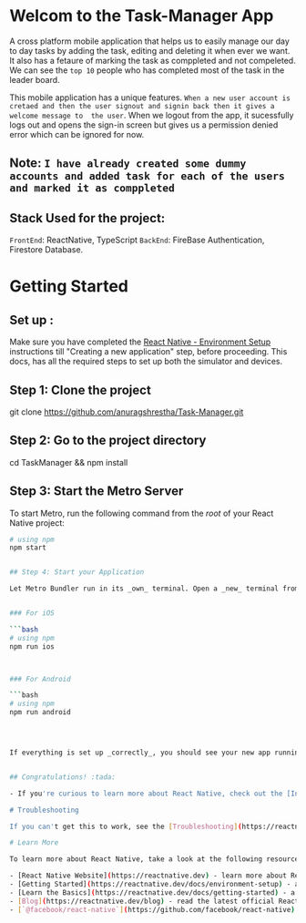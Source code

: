 # Welcom to the Task-Manager App

A cross platform mobile application that helps us to easily manage our day to day tasks by adding the task, editing and deleting it when ever we want. It also has a fetaure of marking the task as comppleted and not compeleted. We can see the `top 10` people who has completed most of the task in the leader board. 

This mobile application has a unique features. `When a new user account is cretaed and then the user signout and signin back then it gives a welcome message to 
the user`. When we logout from the app, it sucessfully logs out and opens the sign-in screen but gives us a permission denied error which can be ignored for now.

## Note: `I have already created some dummy accounts and added task for each of the users and marked it as comppleted`

## Stack Used for the project:
`FrontEnd`: ReactNative, TypeScript
`BackEnd`: FireBase Authentication, Firestore Database.



# Getting Started

## Set up :
 Make sure you have completed the [React Native - Environment Setup](https://reactnative.dev/docs/environment-setup) instructions till "Creating a new application" step, before proceeding. This docs, has all the required steps to set up both the simulator and devices.



## Step 1: Clone the project
git clone https://github.com/anuragshrestha/Task-Manager.git



## Step 2: Go to the project directory
cd TaskManager && 
npm install


## Step 3: Start the Metro Server

To start Metro, run the following command from the _root_ of your React Native project:

```bash
# using npm
npm start


## Step 4: Start your Application

Let Metro Bundler run in its _own_ terminal. Open a _new_ terminal from the _root_ of your React Native project. Run the following command to start your _Android_ or _iOS_ app:


### For iOS

```bash
# using npm
npm run ios



### For Android

```bash
# using npm
npm run android




If everything is set up _correctly_, you should see your new app running in your _Android Emulator_ or _iOS Simulator_ shortly provided you have set up your emulator/simulator correctly.


## Congratulations! :tada:

- If you're curious to learn more about React Native, check out the [Introduction to React Native](https://reactnative.dev/docs/getting-started).

# Troubleshooting

If you can't get this to work, see the [Troubleshooting](https://reactnative.dev/docs/troubleshooting) page.

# Learn More

To learn more about React Native, take a look at the following resources:

- [React Native Website](https://reactnative.dev) - learn more about React Native.
- [Getting Started](https://reactnative.dev/docs/environment-setup) - an **overview** of React Native and how setup your environment.
- [Learn the Basics](https://reactnative.dev/docs/getting-started) - a **guided tour** of the React Native **basics**.
- [Blog](https://reactnative.dev/blog) - read the latest official React Native **Blog** posts.
- [`@facebook/react-native`](https://github.com/facebook/react-native) - the Open Source; GitHub **repository** for React Native.
